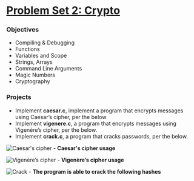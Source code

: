 # [Problem Set 2: Crypto](https://docs.cs50.net/2018/x/psets/2/pset2.html)

### Objectives
- Compiling & Debugging
- Functions
- Variables and Scope
- Strings, Arrays
- Command Line Arguments
- Magic Numbers
- Cryptography

### Projects
- Implement **caesar.c**, implement a program that encrypts messages using Caesar’s cipher, per the below
- Implement **vigenere.c**, a program that encrypts messages using Vigenère’s cipher, per the below.
- Implement **crack.c**, a program that cracks passwords, per the below.

![Caesar's cipher](https://i.imgur.com/Kwi5GaY.jpg) - **Caesar's cipher usage**

![Vigenère’s cipher](https://i.imgur.com/f7Ehovk.jpg) - **Vigenère’s cipher usage**

![Crack](https://i.imgur.com/mpzmDf0.jpg) - **The program is able to crack the following hashes**



